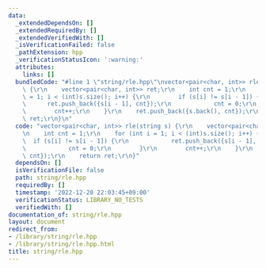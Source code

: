 ```yaml
---
data:
  _extendedDependsOn: []
  _extendedRequiredBy: []
  _extendedVerifiedWith: []
  _isVerificationFailed: false
  _pathExtension: hpp
  _verificationStatusIcon: ':warning:'
  attributes:
    links: []
  bundledCode: "#line 1 \"string/rle.hpp\"\nvector<pair<char, int>> rle(string s)\
    \ {\r\n    vector<pair<char, int>> ret;\r\n    int cnt = 1;\r\n    for (int i\
    \ = 1; i < (int)s.size(); i++) {\r\n        if (s[i] != s[i - 1]) {\r\n      \
    \      ret.push_back({s[i - 1], cnt});\r\n            cnt = 0;\r\n        }\r\n\
    \        cnt++;\r\n    }\r\n    ret.push_back({s.back(), cnt});\r\n    return\
    \ ret;\r\n}\n"
  code: "vector<pair<char, int>> rle(string s) {\r\n    vector<pair<char, int>> ret;\r\
    \n    int cnt = 1;\r\n    for (int i = 1; i < (int)s.size(); i++) {\r\n      \
    \  if (s[i] != s[i - 1]) {\r\n            ret.push_back({s[i - 1], cnt});\r\n\
    \            cnt = 0;\r\n        }\r\n        cnt++;\r\n    }\r\n    ret.push_back({s.back(),\
    \ cnt});\r\n    return ret;\r\n}"
  dependsOn: []
  isVerificationFile: false
  path: string/rle.hpp
  requiredBy: []
  timestamp: '2022-12-20 22:03:45+09:00'
  verificationStatus: LIBRARY_NO_TESTS
  verifiedWith: []
documentation_of: string/rle.hpp
layout: document
redirect_from:
- /library/string/rle.hpp
- /library/string/rle.hpp.html
title: string/rle.hpp
---
```

